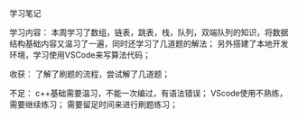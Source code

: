 学习笔记

学习内容：
    本周学习了数组，链表，跳表，栈，队列，双端队列的知识，将数据结构基础内容又温习了一遍，同时还学习了几道题的解法；
    另外搭建了本地开发环境，学习使用VSCode来写算法代码；

收获：
    了解了刷题的流程，尝试解了几道题；

不足：
    c++基础需要温习，不能一次编过，有语法错误；
    VScode使用不熟练，需要继续练习；
    需要留足时间来进行刷题练习；